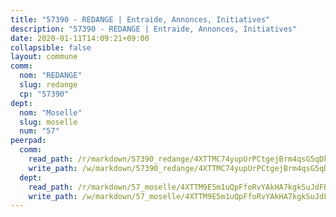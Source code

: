 ```yaml
---
title: "57390 - REDANGE | Entraide, Annonces, Initiatives"
description: "57390 - REDANGE | Entraide, Annonces, Initiatives"
date: 2020-01-11T14:09:21+09:00
collapsible: false
layout: commune
comm:
  nom: "REDANGE"
  slug: redange
  cp: "57390"
dept:
  nom: "Moselle"
  slug: moselle
  num: "57"
peerpad:
  comm:
    read_path: /r/markdown/57390_redange/4XTTMC74yupUrPCtgejBrm4qsG5qDkoYLNLPmieD5TJCcFgh1
    write_path: /w/markdown/57390_redange/4XTTMC74yupUrPCtgejBrm4qsG5qDkoYLNLPmieD5TJCcFgh1-K3TgTjeGQmbJwc1bcUfQSMtwRMeQGHdYpA76hCvCJxqjX7JTq527kZeF9puFRLGYUWwEfEA2gUo53wASfUtfkSXwUsAhvPsVEBwx2NCVnLrRRxFSAMCj41vJ7GxW9a7JB7Km5bYX
  dept:
    read_path: /r/markdown/57_moselle/4XTTM9E5m1uQpFfoRvYAkHA7kgkSuJdFBSCmoLnZ6YvxmqAKj
    write_path: /w/markdown/57_moselle/4XTTM9E5m1uQpFfoRvYAkHA7kgkSuJdFBSCmoLnZ6YvxmqAKj-K3TgTxpsRhjGfb3pJqDaX4rYTLkyLoK3BLA4awBfhTSCoyNhResrhhmfsEF8aKnccedt5XoBzWeRYfKxQxNKv71ETcpGharLRE7rdgTKY3uSaW3Du2dz8v23YEY268mfYmweTFnR
---
```


